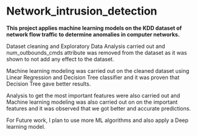 # Network_intrusion_detection

**This project applies machine learning models on the KDD dataset of network flow traffic to determine anomalies in computer networks.**

Dataset cleaning and Exploratory Data Analysis carried out and num_outbounds_cmds attribute was removed from the dataset as it was shown to not add any effect to the dataset.

Machine learning modeling was carried out on the cleaned dataset using Linear Regression and Decision Tree classifier and it was proven that Decision Tree gave better results.

Analysis to get the most important features were also carried out and Machine learning modeling was also carried out on on the important features and it was observed that we got better and accurate predictions.

For Future work, I plan to use more ML algorithms and also apply a Deep learning model.
